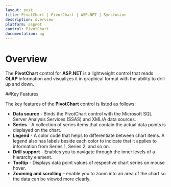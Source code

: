 ```yaml
---
layout: post
title: PivotChart | PivotChart | ASP.NET | Syncfusion
description: overview
platform: aspnet
control: PivotChart
documentation: ug
---
```


# Overview

The **PivotChart** control for **ASP.NET** is a lightweight control that reads **OLAP** information and visualizes it in graphical format with the ability to drill up and down.

##Key Features

The key features of the **PivotChart** control is listed as follows:

* **Data source** - Binds the PivotChart control with the Microsoft SQL Server Analysis Services (SSAS) and XML/A data sources.
* **Series** - A collection of series items that contain the actual data points is displayed on the chart.
* **Legend** - A color code that helps to differentiate between chart items. A legend also has labels beside each color to indicate that it applies to information from Series 1, Series 2, and so on.
* **Drill support** - Enables you to navigate through the inner levels of a hierarchy element. 
* **Tooltip** - Displays data point values of respective chart series on mouse hover.
* **Zooming and scrolling** – enable you to zoom into an area of the chart so the data can be viewed more clearly.